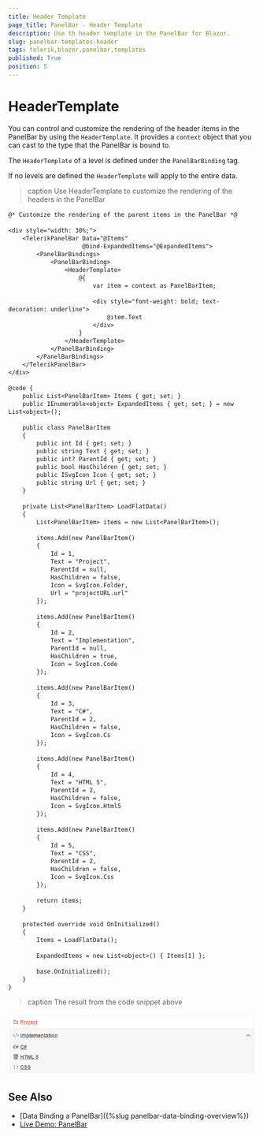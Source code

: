 ```yaml
---
title: Header Template
page_title: PanelBar - Header Template
description: Use th header template in the PanelBar for Blazor.
slug: panelbar-templates-header
tags: telerik,blazor,panelbar,templates
published: True
position: 5
---
```


# HeaderTemplate


You can control and customize the rendering of the header items in the PanelBar by using the `HeaderTemplate`. It provides a `context` object that you can cast to the type that the PanelBar is bound to.

The `HeaderTemplate` of a level is defined under the `PanelBarBinding` tag.

If no levels are defined the `HeaderTemplate` will apply to the entire data.

>caption Use HeaderTemplate to customize the rendering of the headers in the PanelBar

````RAZOR
@* Customize the rendering of the parent items in the PanelBar *@

<div style="width: 30%;">
    <TelerikPanelBar Data="@Items"
                     @bind-ExpandedItems="@ExpandedItems">
        <PanelBarBindings>
            <PanelBarBinding>
                <HeaderTemplate>
                    @{
                        var item = context as PanelBarItem;

                        <div style="font-weight: bold; text-decoration: underline">
                            @item.Text
                        </div>
                    }
                </HeaderTemplate>
            </PanelBarBinding>
        </PanelBarBindings>
    </TelerikPanelBar>
</div>

@code {
    public List<PanelBarItem> Items { get; set; }
    public IEnumerable<object> ExpandedItems { get; set; } = new List<object>();

    public class PanelBarItem
    {
        public int Id { get; set; }
        public string Text { get; set; }
        public int? ParentId { get; set; }
        public bool HasChildren { get; set; }
        public ISvgIcon Icon { get; set; }
        public string Url { get; set; }
    }

    private List<PanelBarItem> LoadFlatData()
    {
        List<PanelBarItem> items = new List<PanelBarItem>();

        items.Add(new PanelBarItem()
        {
            Id = 1,
            Text = "Project",
            ParentId = null,
            HasChildren = false,
            Icon = SvgIcon.Folder,
            Url = "projectURL.url"
        });

        items.Add(new PanelBarItem()
        {
            Id = 2,
            Text = "Implementation",
            ParentId = null,
            HasChildren = true,
            Icon = SvgIcon.Code
        });

        items.Add(new PanelBarItem()
        {
            Id = 3,
            Text = "C#",
            ParentId = 2,
            HasChildren = false,
            Icon = SvgIcon.Cs
        });

        items.Add(new PanelBarItem()
        {
            Id = 4,
            Text = "HTML 5",
            ParentId = 2,
            HasChildren = false,
            Icon = SvgIcon.Html5
        });

        items.Add(new PanelBarItem()
        {
            Id = 5,
            Text = "CSS",
            ParentId = 2,
            HasChildren = false,
            Icon = SvgIcon.Css
        });

        return items;
    }

    protected override void OnInitialized()
    {
        Items = LoadFlatData();

        ExpandedItems = new List<object>() { Items[1] };

        base.OnInitialized();
    }
}
````

>caption The result from the code snippet above

![HeaderTemplate example](images/header-template-example.png)

## See Also

  * [Data Binding a PanelBar]({%slug panelbar-data-binding-overview%})
  * [Live Demo: PanelBar](https://demos.telerik.com/blazor-ui/panelbar/overview)
